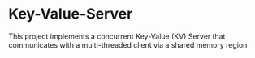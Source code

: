 # Key-Value-Server
 This project implements a concurrent Key-Value (KV) Server that communicates with a multi-threaded client via a shared memory region
